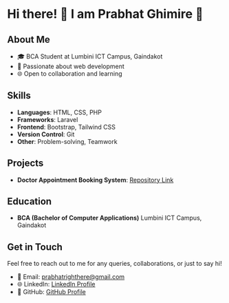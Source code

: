 # Hi there! 👋 I am Prabhat Ghimire 🚀

## About Me
- 🎓 BCA Student at Lumbini ICT Campus, Gaindakot
- 🌟 Passionate about web development
- 🌐 Open to collaboration and learning

## Skills
- **Languages**: HTML, CSS, PHP
- **Frameworks**: Laravel
- **Frontend**: Bootstrap, Tailwind CSS
- **Version Control**: Git
- **Other**: Problem-solving, Teamwork

## Projects
- **Doctor Appointment Booking System**: [Repository Link](https://github.com/prabhatghimire7/bca4th-sem-project)

## Education
- **BCA (Bachelor of Computer Applications)**
  Lumbini ICT Campus, Gaindakot

## Get in Touch
Feel free to reach out to me for any queries, collaborations, or just to say hi!
- 📧 Email: prabhatrighthere@gmail.com
- 🌐 LinkedIn: [LinkedIn Profile](https://www.linkedin.com/in/prabhat-ghimire-8b2ba1280/)
- 💼 GitHub: [GitHub Profile](https://github.com/prabhatghimire7)
